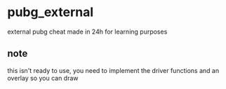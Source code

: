 # pubg_external
external pubg cheat made in 24h for learning purposes

## note
this isn't ready to use, you need to implement the driver functions and an overlay so you can draw